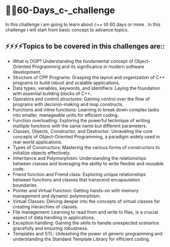 # 🚀🚀60-Days_c-_challenge
In this challenge i am going to learn about c++ till 60 days or more . In this challenge i will start from basic concept to advance topics. 


## ⚡⚡⚡⚡Topics to be covered in this challenges are::
- What is OOP? Understanding the fundamental concept of Object-Oriented Programming and its significance in modern software development.
- Structure of CPP Programs: Grasping the layout and organization of C++ programs to build robust and scalable applications.
- Data types, variables, keywords, and identifiers: Laying the foundation with essential building blocks of C++.
- Operators and control structures: Gaining control over the flow of programs with decision-making and loop constructs.
- Functions and inline functions: Learning to break down complex tasks into smaller, manageable units for efficient coding.
- Function overloading: Exploring the powerful technique of writing multiple functions with the same name but different parameters.
- Classes, Objects, Constructor, and Destructor: Unraveling the core concepts of Object-Oriented Programming, a paradigm widely used in real-world applications.
- Types of Constructors: Mastering the various forms of constructors to initialize objects effectively.
- Inheritance and Polymorphism: Understanding the relationships between classes and leveraging the ability to write flexible and reusable code.
- Friend function and Friend class: Exploring unique relationships between functions and classes that transcend encapsulation boundaries.
- Pointer and Virtual Function: Getting hands-on with memory management and dynamic polymorphism.
- Virtual Classes: Delving deeper into the concepts of virtual classes for creating hierarchies of classes.
- File management: Learning to read from and write to files, is a crucial aspect of data handling in applications.
- Exception handling: Gaining the skills to handle unexpected scenarios gracefully and ensuring robustness.
- Templates and STL: Unleashing the power of generic programming and understanding the Standard Template Library for efficient coding.
